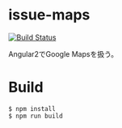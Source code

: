 issue-maps
==========

[![Build Status](https://travis-ci.org/diffshare/issue-maps.svg?branch=travis)](https://travis-ci.org/diffshare/issue-maps)

Angular2でGoogle Mapsを扱う。

# Build
```
$ npm install
$ npm run build
```
